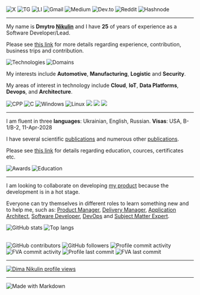 <div>
<img alt="X" src="https://img.shields.io/badge/DmytroNikulin-1DA1F2?style=for-the-badge&logo=twitter&logoColor=white"/>
<img alt="TG" src="https://img.shields.io/badge/dimanikulin79-2CA5E0?style=for-the-badge&logo=telegram&logoColor=white"/>
<img alt="LI" src="https://img.shields.io/badge/dimanikulin-0077B5?style=for-the-badge&logo=linkedin&logoColor=white"/>
<img alt="Gmail" src="https://img.shields.io/badge/dimanikulin-D14836?style=for-the-badge&logo=gmail&logoColor=white"/>
<img alt="Medium" src="https://img.shields.io/badge/dimanikulin_43511-12100E?style=for-the-badge&logo=medium&logoColor=white"/>
<img alt="Dev.to" src="https://img.shields.io/badge/dimanikulin-0A0A0A?style=for-the-badge&logo=dev.to&logoColor=white"/>
<img alt="Reddit" src="https://img.shields.io/badge/dimanikulin-FF4500?style=for-the-badge&logo=reddit&logoColor=white"/>
<img alt="Hashnode" src="https://img.shields.io/badge/dimanikulin-2962FF?style=for-the-badge&logo=hashnode&logoColor=white"/>
</div>

---

My name is **Dmytro [Nikulin](./SecondNameHistory.md)** and I have **25** of years of experience as a Software Developer/Lead.

Please see [this link](./MyExperience.md) for more details regarding experience, contribution, business trips and contribution.

<div>
<img alt="Technologies" src="https://github-readme-stats.vercel.app/api/gist?id=7ff91d7c5a029de32a04b40bba890998"/>
<img alt="Domains" src="https://github-readme-stats.vercel.app/api/gist?id=a7e18d8123709bc2645a742a1dbc232e"/>
</div>

My interests include **Automotive**, **Manufacturing**, **Logistic** and **Security**.

My areas of interest in technology include **Cloud**, **IoT**, **Data Platforms**, **Devops**, and **Architecture**.

<div>
<img alt="CPP" src="https://img.shields.io/badge/C%2B%2B-00599C?style=for-the-badge&logo=c%2B%2B&logoColor=white"/>
<img alt="C" src="https://img.shields.io/badge/C-00599C?style=for-the-badge&logo=c&logoColor=white"/>
<img alt="Windows" src="https://img.shields.io/badge/Windows-0078D6?style=for-the-badge&logo=windows&logoColor=white"/>
<img alt="Linux" src="https://img.shields.io/badge/Linux-FCC624?style=for-the-badge&logo=linux&logoColor=black"/>
<img src="https://img.shields.io/badge/Oracle-F80000?style=for-the-badge&logo=Oracle&logoColor=white"/>
<img src="https://img.shields.io/badge/SQLite-07405E?style=for-the-badge&logo=sqlite&logoColor=white"/>
<img src="https://img.shields.io/badge/GIT-E44C30?style=for-the-badge&logo=git&logoColor=white"/>
</div>

---

I am fluent in three **languages**: Ukrainian, English, Russian. **Visas**: USA, B-1/B-2, 11-Apr-2028

I have several scientific [publications](./MySciencePublications.md) and numerous other [publications](./MyPublications.md).

Please see [this link](./MyEducation.md) for details regarding education, cources, certificates etc.

<div>
<img alt="Awards" src="https://github-readme-stats.vercel.app/api/gist?id=67fd1012dd1c668aeb6c88ba98ffc7af"/>
<img alt="Education" src="https://github-readme-stats.vercel.app/api/gist?id=1ce3421ecd4b81519d6f080a3260bcaa"/>
</div>

---

I am looking to collaborate on developing [my product](https://github.com/dimanikulin/fva) because the development is in a hot stage.

Everyone can try themselves in different roles to learn something new and to help me, such as: [Product Manager](./WhatILearnedAsProductManager.md), [Delivery Manager](./WhatILearnedAsDeliveryManager.md),
[Application Architect](./WhatILearnedAsAppArchitect.md), [Software Developer](./WhatILearnedAsSoftwareDeveloper.md), [DevOps](./WhatILearnedAsDevOps.md) and [Subject Matter Expert](./WhatILearnedAsSubjectMatterExpert.md). 

<div>
<img alt="GitHub stats" src="https://github-readme-stats.vercel.app/api?username=dimanikulin&show_icons=true&theme=transparent"/>
<img alt="Top langs" src="https://github-readme-stats.vercel.app/api/top-langs/?username=dimanikulin&layout=compact&&langs_count=5"/>
</div>

</br>

<p>
  <img alt="GitHub contributors" src="https://img.shields.io/github/contributors/dimanikulin/fva">
  <img alt="GitHub followers" src="https://img.shields.io/github/followers/dimanikulin?style=social">
  <img alt="Profile commit activity" src="https://img.shields.io/github/commit-activity/m/dimanikulin/dimanikulin">
  <img alt="FVA commit activity" src="https://img.shields.io/github/commit-activity/m/dimanikulin/fva">
  <img alt="Profile last commit" src="https://img.shields.io/github/last-commit/dimanikulin/dimanikulin"> 
  <img alt="FVA last commit" src="https://img.shields.io/github/last-commit/dimanikulin/fva"> 
</p>

---

[![Dima Nikulin profile views](https://u8views.com/api/v1/github/profiles/4226351/views/day-week-month-total-count.svg)](https://u8views.com/github/dimanikulin)

---

<div>
<img alt="Made with Markdown" src="https://img.shields.io/badge/Made%20with-Markdown-1f425f.svg"/>
</div>
